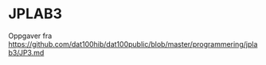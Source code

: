 # JPLAB3 #

Oppgaver fra https://github.com/dat100hib/dat100public/blob/master/programmering/jplab3/JP3.md